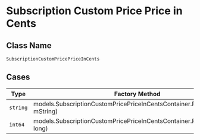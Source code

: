 
# Subscription Custom Price Price in Cents

## Class Name

`SubscriptionCustomPricePriceInCents`

## Cases

| Type | Factory Method |
|  --- | --- |
| `string` | models.SubscriptionCustomPricePriceInCentsContainer.FromString(string mString) |
| `int64` | models.SubscriptionCustomPricePriceInCentsContainer.FromLong(int64 long) |

